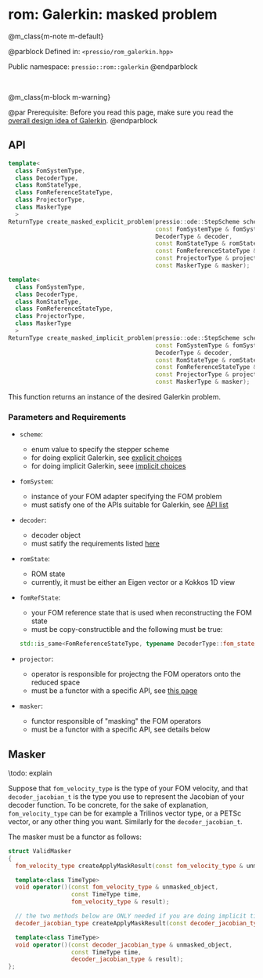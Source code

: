
# rom: Galerkin: masked problem


@m_class{m-note m-default}

@parblock
Defined in: `<pressio/rom_galerkin.hpp>`

Public namespace: `pressio::rom::galerkin`
@endparblock

<br/>

@m_class{m-block m-warning}

@par Prerequisite:
Before you read this page, make sure you
read the [overall design idea of Galerkin](md_pages_components_rom_galerkin.html).
@endparblock

## API

```cpp
template<
  class FomSystemType,
  class DecoderType,
  class RomStateType,
  class FomReferenceStateType,
  class ProjectorType,
  class MaskerType
  >
ReturnType create_masked_explicit_problem(pressio::ode::StepScheme scheme,
										  const FomSystemType & fomSystem,
										  DecoderType & decoder,
										  const RomStateType & romState,
										  const FomReferenceStateType & fomRefState,
										  const ProjectorType & projector,
										  const MaskerType & masker);

template<
  class FomSystemType,
  class DecoderType,
  class RomStateType,
  class FomReferenceStateType,
  class ProjectorType,
  class MaskerType
  >
ReturnType create_masked_implicit_problem(pressio::ode::StepScheme scheme,
										  const FomSystemType & fomSystem,
										  DecoderType & decoder,
										  const RomStateType & romState,
										  const FomReferenceStateType & fomRefState,
										  const ProjectorType & projector,
										  const MaskerType & masker);
```

This function returns an instance of the desired Galerkin problem.

### Parameters and Requirements

- `scheme`:
  - enum value to specify the stepper scheme
  - for doing explicit Galerkin, see [explicit choices](md_pages_components_ode_steppers_explicit.html)
  - for doing implicit Galerkin, seee [implicit choices](md_pages_components_ode_steppers_implicit.html)

- `fomSystem`:
  - instance of your FOM adapter specifying the FOM problem <br/>
  - must satisfy one of the APIs suitable for Galerkin, see [API list](./md_pages_components_rom_fom_apis.html)

- `decoder`:
  - decoder object
  - must satify the requirements listed [here](md_pages_components_rom_decoder.html)

- `romState`:
  - ROM state
  - currently, it must be either an Eigen vector or a Kokkos 1D view

- `fomRefState`:
  - your FOM reference state that is used when reconstructing the FOM state
  - must be copy-constructible and the following must be true:<br/>
  ```cpp
  std::is_same<FomReferenceStateType, typename DecoderType::fom_state_type>::value == true
  ```

- `projector`:
  - operator is responsible for projectng the FOM operators onto the reduced space
  - must be a functor with a specific API, see [this page](md_pages_components_rom_galerkin_hypred.html)

- `masker`:
  - functor responsible of "masking" the FOM operators
  - must be a functor with a specific API, see details below


## Masker

\todo: explain

Suppose that `fom_velocity_type` is the type of your FOM velocity,
and that `decoder_jacobian_t` is the type
you use to represent the Jacobian of your decoder function.
To be concrete, for the sake of explanation, `fom_velocity_type` can be for
example a Trilinos
vector type, or a PETSc vector, or any other thing you want.
Similarly for the `decoder_jacobian_t`.

The masker must be a functor as follows:

```cpp
struct ValidMasker
{
  fom_velocity_type createApplyMaskResult(const fom_velocity_type & unmasked_object);

  template<class TimeType>
  void operator()(const fom_velocity_type & unmasked_object,
                  const TimeType time,
				  fom_velocity_type & result);

  // the two methods below are ONLY needed if you are doing implicit time
  decoder_jacobian_type createApplyMaskResult(const decoder_jacobian_type & unmasked_object);

  template<class TimeType>
  void operator()(const decoder_jacobian_type & unmasked_object,
                  const TimeType time,
				  decoder_jacobian_type & result);
};
```
